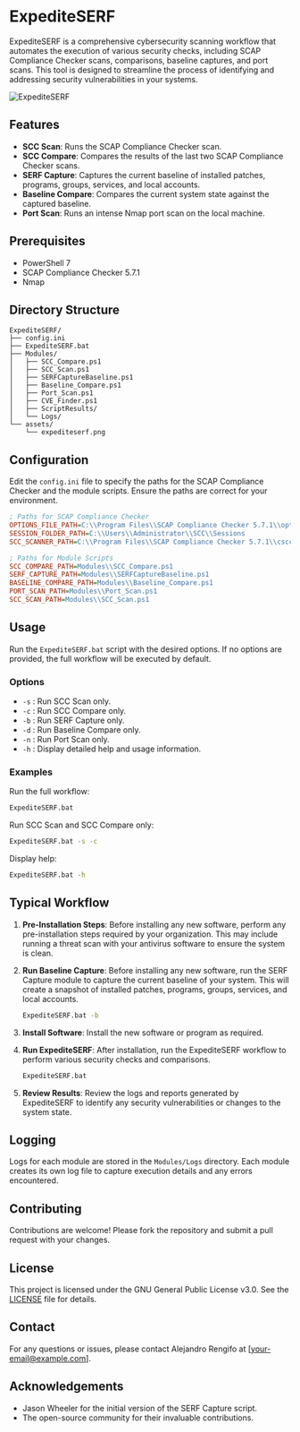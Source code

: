 # ExpediteSERF

ExpediteSERF is a comprehensive cybersecurity scanning workflow that automates the execution of various security checks, including SCAP Compliance Checker scans, comparisons, baseline captures, and port scans. This tool is designed to streamline the process of identifying and addressing security vulnerabilities in your systems.

![ExpediteSERF](./Resources/banner.png)

## Features

- **SCC Scan**: Runs the SCAP Compliance Checker scan.
- **SCC Compare**: Compares the results of the last two SCAP Compliance Checker scans.
- **SERF Capture**: Captures the current baseline of installed patches, programs, groups, services, and local accounts.
- **Baseline Compare**: Compares the current system state against the captured baseline.
- **Port Scan**: Runs an intense Nmap port scan on the local machine.

## Prerequisites

- PowerShell 7
- SCAP Compliance Checker 5.7.1
- Nmap

## Directory Structure

```
ExpediteSERF/
├── config.ini
├── ExpediteSERF.bat
├── Modules/
│   ├── SCC_Compare.ps1
│   ├── SCC_Scan.ps1
│   ├── SERFCaptureBaseline.ps1
│   ├── Baseline_Compare.ps1
│   ├── Port_Scan.ps1
│   ├── CVE_Finder.ps1
│   ├── ScriptResults/
│   └── Logs/
└── assets/
    └── expediteserf.png
```

## Configuration

Edit the `config.ini` file to specify the paths for the SCAP Compliance Checker and the module scripts. Ensure the paths are correct for your environment.

```ini
; Paths for SCAP Compliance Checker
OPTIONS_FILE_PATH=C:\\Program Files\\SCAP Compliance Checker 5.7.1\\options.xml
SESSION_FOLDER_PATH=C:\\Users\\Administrator\\SCC\\Sessions
SCC_SCANNER_PATH=C:\\Program Files\\SCAP Compliance Checker 5.7.1\\cscc.exe

; Paths for Module Scripts
SCC_COMPARE_PATH=Modules\\SCC_Compare.ps1
SERF_CAPTURE_PATH=Modules\\SERFCaptureBaseline.ps1
BASELINE_COMPARE_PATH=Modules\\Baseline_Compare.ps1
PORT_SCAN_PATH=Modules\\Port_Scan.ps1
SCC_SCAN_PATH=Modules\\SCC_Scan.ps1
```

## Usage

Run the `ExpediteSERF.bat` script with the desired options. If no options are provided, the full workflow will be executed by default.

### Options

- `-s` : Run SCC Scan only.
- `-c` : Run SCC Compare only.
- `-b` : Run SERF Capture only.
- `-d` : Run Baseline Compare only.
- `-n` : Run Port Scan only.
- `-h` : Display detailed help and usage information.

### Examples

Run the full workflow:

```sh
ExpediteSERF.bat
```

Run SCC Scan and SCC Compare only:

```sh
ExpediteSERF.bat -s -c
```

Display help:

```sh
ExpediteSERF.bat -h
```

## Typical Workflow

1. **Pre-Installation Steps**: Before installing any new software, perform any pre-installation steps required by your organization. This may include running a threat scan with your antivirus software to ensure the system is clean.

2. **Run Baseline Capture**: Before installing any new software, run the SERF Capture module to capture the current baseline of your system. This will create a snapshot of installed patches, programs, groups, services, and local accounts.
    ```sh
    ExpediteSERF.bat -b
    ```

3. **Install Software**: Install the new software or program as required.

4. **Run ExpediteSERF**: After installation, run the ExpediteSERF workflow to perform various security checks and comparisons.
    ```sh
    ExpediteSERF.bat
    ```

5. **Review Results**: Review the logs and reports generated by ExpediteSERF to identify any security vulnerabilities or changes to the system state.

## Logging

Logs for each module are stored in the `Modules/Logs` directory. Each module creates its own log file to capture execution details and any errors encountered.

## Contributing

Contributions are welcome! Please fork the repository and submit a pull request with your changes.

## License

This project is licensed under the GNU General Public License v3.0. See the [LICENSE](LICENSE) file for details.

## Contact

For any questions or issues, please contact Alejandro Rengifo at [your-email@example.com].

## Acknowledgements

- Jason Wheeler for the initial version of the SERF Capture script.
- The open-source community for their invaluable contributions.
